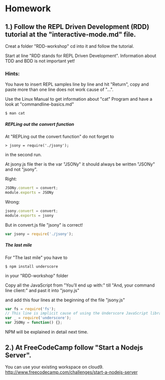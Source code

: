 # Homework


## 1.) Follow the REPL Driven Development (RDD) tutorial at the "interactive-mode.md" file.

Creat a folder "RDD-workshop" cd into it and follow the tutorial.

Start at line "RDD stands for REPL Driven Development".
Information about TDD and BDD is not important yet!



### Hints: 
You have to insert REPL samples line by line and hit "Return",
copy and paste more than one line does not work cause of "...".



Use the Linux Manual to get information about "cat" Program
and have a look at "commandline-basics.md"

```shell
$ man cat
```

##### REPLing out the convert function
At "REPLing out the convert function" do not forget to

```shell
> jsony = require('./jsony');
```
in the second run.


At jsony.js file ther is the var "JSONy" it should always be written "JSONy" and not "jsony".

Right:
```javascript
JSONy.convert = convert;
module.exports = JSONy
```

Wrong:
```javascript
jsony.convert = convert;
module.exports = jsony
```

But in convert.js file "jsony" is correct!
```javascript
var jsony = require('./jsony');
```

##### The last mile
For "The last mile" you have to
```shell
$ npm install underscore
```
in your "RDD-workshop" folder

Copy all the JavaScript from "You’ll end up with:" till "And, your command line client:" and past it into "jsony.js"

and add this four lines at the beginning of the file "jsony.js"

```javascript
var fs = require('fs');
// This line is implicit cause of using the Underscore JavaScript library
var _ = require('underscore');
var JSONy = function() {};
```
NPM will be explained in detail next time.


## 2.) At FreeCodeCamp follow "Start a Nodejs Server".

You can use your existing workspace on cloud9.
http://www.freecodecamp.com/challenges/start-a-nodejs-server